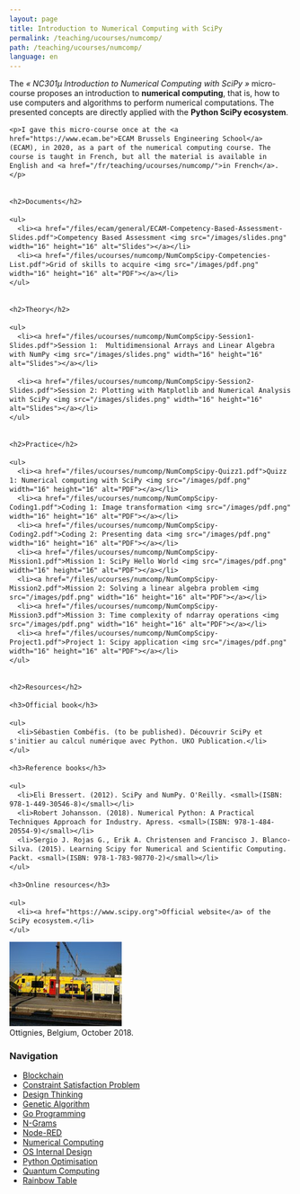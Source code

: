 ```yaml
---
layout: page
title: Introduction to Numerical Computing with SciPy
permalink: /teaching/ucourses/numcomp/
path: /teaching/ucourses/numcomp/
language: en
---
```


<div class="page-col-wrapper">
  <div class="page-col page-col-1">
    <p>The <i>« NC301µ Introduction to Numerical Computing with SciPy »</i> micro-course proposes an introduction to <b>numerical computing</b>, that is, how to use computers and algorithms to perform numerical computations. The presented concepts are directly applied with the <b>Python SciPy ecosystem</b>.</p>

    <p>I gave this micro-course once at the <a href="https://www.ecam.be">ECAM Brussels Engineering School</a> (ECAM), in 2020, as a part of the numerical computing course. The course is taught in French, but all the material is available in English and <a href="/fr/teaching/ucourses/numcomp/">in French</a>.</p>


    <h2>Documents</h2>

    <ul>
      <li><a href="/files/ecam/general/ECAM-Competency-Based-Assessment-Slides.pdf">Competency Based Assessment <img src="/images/slides.png" width="16" height="16" alt="Slides"></a></li>
      <li><a href="/files/ucourses/numcomp/NumCompScipy-Competencies-List.pdf">Grid of skills to acquire <img src="/images/pdf.png" width="16" height="16" alt="PDF"></a></li>
    </ul>


    <h2>Theory</h2>

    <ul>
      <li><a href="/files/ucourses/numcomp/NumCompScipy-Session1-Slides.pdf">Session 1:  Multidimensional Arrays and Linear Algebra with NumPy <img src="/images/slides.png" width="16" height="16" alt="Slides"></a></li>

      <li><a href="/files/ucourses/numcomp/NumCompScipy-Session2-Slides.pdf">Session 2: Plotting with Matplotlib and Numerical Analysis with SciPy <img src="/images/slides.png" width="16" height="16" alt="Slides"></a></li>
    </ul>


    <h2>Practice</h2>

    <ul>
      <li><a href="/files/ucourses/numcomp/NumCompScipy-Quizz1.pdf">Quizz 1: Numerical computing with SciPy <img src="/images/pdf.png" width="16" height="16" alt="PDF"></a></li>
      <li><a href="/files/ucourses/numcomp/NumCompScipy-Coding1.pdf">Coding 1: Image transformation <img src="/images/pdf.png" width="16" height="16" alt="PDF"></a></li>
      <li><a href="/files/ucourses/numcomp/NumCompScipy-Coding2.pdf">Coding 2: Presenting data <img src="/images/pdf.png" width="16" height="16" alt="PDF"></a></li>
      <li><a href="/files/ucourses/numcomp/NumCompScipy-Mission1.pdf">Mission 1: SciPy Hello World <img src="/images/pdf.png" width="16" height="16" alt="PDF"></a></li>
      <li><a href="/files/ucourses/numcomp/NumCompScipy-Mission2.pdf">Mission 2: Solving a linear algebra problem <img src="/images/pdf.png" width="16" height="16" alt="PDF"></a></li>
      <li><a href="/files/ucourses/numcomp/NumCompScipy-Mission3.pdf">Mission 3: Time complexity of ndarray operations <img src="/images/pdf.png" width="16" height="16" alt="PDF"></a></li>
      <li><a href="/files/ucourses/numcomp/NumCompScipy-Project1.pdf">Project 1: Scipy application <img src="/images/pdf.png" width="16" height="16" alt="PDF"></a></li>
    </ul>


    <h2>Resources</h2>

    <h3>Official book</h3>

    <ul>
      <li>Sébastien Combéfis. (to be published). Découvrir SciPy et s'initier au calcul numérique avec Python. UKO Publication.</li>
    </ul>

    <h3>Reference books</h3>

    <ul>
      <li>Eli Bressert. (2012). SciPy and NumPy. O'Reilly. <small>(ISBN: 978-1-449-30546-8)</small></li>
      <li>Robert Johansson. (2018). Numerical Python: A Practical Techniques Approach for Industry. Apress. <small>(ISBN: 978-1-484-20554-9)</small></li>
      <li>Sergio J. Rojas G., Erik A. Christensen and Francisco J. Blanco-Silva. (2015). Learning Scipy for Numerical and Scientific Computing. Packt. <small>(ISBN: 978-1-783-98770-2)</small></li>
    </ul>

    <h3>Online resources</h3>

    <ul>
      <li><a href="https://www.scipy.org">Official website</a> of the SciPy ecosystem.</li>
    </ul>
  </div>
  <div class="page-col page-col-2">
    <p><img src="/images/ottignies.jpg" alt="Ottignies, Belgium, October 2018" width="200" height="150"><br>
    Ottignies, Belgium, October 2018.</p>
    <h3>Navigation</h3>
    <ul class="navigation">
      <li><a href="/teaching/ucourses/blockchain/">Blockchain</a></li>
      <li><a href="/teaching/ucourses/csp/">Constraint Satisfaction Problem</a></li>
      <li><a href="/teaching/ucourses/designthinking/">Design Thinking</a></li>
      <li><a href="/teaching/ucourses/geneticalgorithm/">Genetic Algorithm</a></li>
      <li><a href="/teaching/ucourses/golang/">Go Programming</a></li>
      <li><a href="/teaching/ucourses/ngrams/">N-Grams</a></li>
      <li><a href="/teaching/ucourses/nodered/">Node-RED</a></li>
      <li><a href="/teaching/ucourses/numcomp/">Numerical Computing</a></li>
      <li><a href="/teaching/ucourses/osdesign/">OS Internal Design</a></li>
      <li><a href="/teaching/ucourses/pythonopti/">Python Optimisation</a></li>
      <li><a href="/teaching/ucourses/quantumcomputing/">Quantum Computing</a></li>
      <li><a href="/teaching/ucourses/rainbowtable/">Rainbow Table</a></li>
    </ul>
  </div>
</div>

